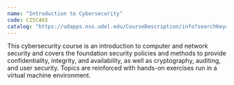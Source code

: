 ```yaml
---
name: "Introduction to Cybersecurity"
code: CISC465
catalog: "https://udapps.nss.udel.edu/CourseDescription/info?searchKey=2020%7cCISC465"
---
```


This cybersecurity course is an introduction to computer and network security and covers the foundation security policies and methods to provide confidentiality, integrity, and availability, as well as cryptography, auditing, and user security. Topics are reinforced with hands-on exercises run in a virtual machine environment.